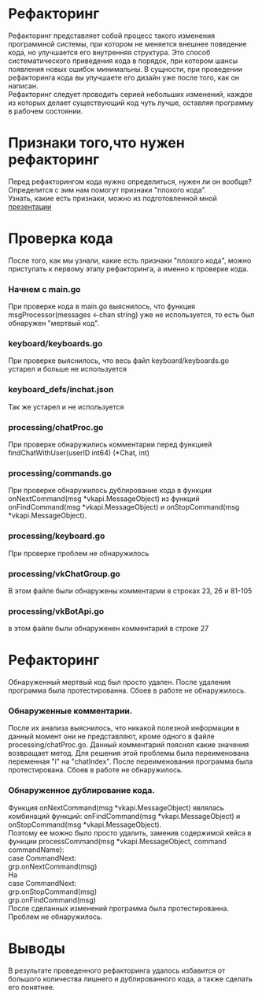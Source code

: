 # Рефакторинг
Рефакторинг представляет собой процесс такого изменения программной системы, при котором не меняется внешнее поведение кода, но улучшается его внутренняя структура. Это способ систематического приведения кода в порядок, при котором шансы появления новых ошибок минимальны. В сущности, при проведении рефакторинга кода вы улучшаете его дизайн уже после того, как он написан. <br>
Рефакторинг следует проводить серией небольших изменений, каждое из которых делает существующий код чуть лучше, оставляя программу в рабочем состоянии.

# Признаки того,что нужен рефакторинг

Перед рефакторингом кода нужно определиться, нужен ли он вообще? Определится с эим нам помогут признаки "плохого кода". <br>
Узнать, какие есть признаки, можно из подготовленной мной [презентации](https://github.com/GaponTV/AnonChatVK/blob/master/%D0%9F%D1%80%D0%B5%D0%B7%D0%B5%D0%BD%D1%82%D0%B0%D1%86%D0%B8%D0%B8/%D0%A0%D0%B5%D1%84%D0%B0%D0%BA%D1%82%D0%BE%D1%80%D0%B8%D0%BD%D0%B3.pptx) <br>

# Проверка кода

После того, как мы узнали, какие есть признаки "плохого кода", можно приступать к первому этапу рефакторинга, а именно к проверке кода. <br>
### Начнем с main.go <br>
При проверке кода в main.go выяснилось, что функция msgProcessor(messages <-chan string) уже не используется, то есть был обнаружен "мертвый код". 

### keyboard/keyboards.go
При проверке выяснилось, что весь файл keyboard/keyboards.go устарел и больше не используется

### keyboard_defs/inchat.json
Так же устарел и не используется

### processing/chatProc.go
При проверке обнаружились комментарии перед функцией findChatWithUser(userID int64) (*Chat, int)

### processing/commands.go
При проверке обнаружилось дублирование кода в функции onNextCommand(msg *vkapi.MessageObject) из функций onFindCommand(msg *vkapi.MessageObject) и onStopCommand(msg *vkapi.MessageObject).

### processing/keyboard.go
При проверке проблем не обнаружилось

### processing/vkChatGroup.go
В этом файле были обнаружены комментарии в строках 23, 26 и 81-105

### processing/vkBotApi.go
в этом файле были обнаруженен комментарий в строке 27

# Рефакторинг

Обнаруженный мертвый код был просто удален. После удаления программа была протестированна. Сбоев в работе не обнаружилось.

### Обнаруженные комментарии. 
После их анализа выяснилось, что никакой полезной информации в данный момент они не представляют, кроме одного в файле processing/chatProc.go. Данный комментарий пояснял какие значения возвращает метод. Для решения этой проблемы была переименована переменная "i" на "chatIndex". После переименования программа была протестирована. Сбоев в работе не обнаружилось.

### Обнаруженное дублирование кода. 
Функция onNextCommand(msg *vkapi.MessageObject) являлась комбинаций функций: onFindCommand(msg *vkapi.MessageObject) и onStopCommand(msg *vkapi.MessageObject). <br>
Поэтому ее можно было просто удалить, заменив содержимой кейса в функции processCommand(msg *vkapi.MessageObject, command commandName): <br>
  case CommandNext: <br>
		  grp.onNextCommand(msg) <br>
На <br>
	case CommandNext: <br>
		grp.onStopCommand(msg) <br>
		grp.onFindCommand(msg) <br>
После сделанных изменений программа была протестированна. Проблем не обнаружилось.

# Выводы

В результате проведенного рефакторинга удалось избавится от большого количества лишнего и дублированного кода, а также сделать его понятнее.
